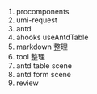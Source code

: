 1. procomponents
2. umi-request
3. antd
4. ahooks useAntdTable
5. markdown 整理
6. tool 整理
7. antd table scene
8. antd form scene
9. review
